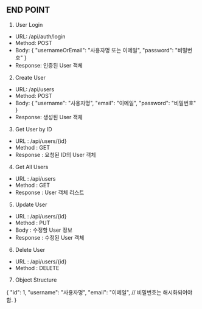 ## END POINT

1. User Login
- URL: /api/auth/login
- Method: POST
- Body:
{
"usernameOrEmail": "사용자명 또는 이메일",
"password": "비밀번호"
}
- Response: 인증된 User 객체

2. Create User
- URL: /api/users
- Method: POST
- Body:
{
"username": "사용자명",
"email": "이메일",
"password": "비밀번호"
}
- Response: 생성된 User 객체

3. Get User by ID
- URL : /api/users/{id}
- Method : GET
- Response : 요청된 ID의 User 객체

4. Get All Users
- URL : /api/users
- Method : GET
- Response : User 객체 리스트

5. Update User
- URL : /api/users/{id}
- Method : PUT
- Body : 수정할 User 정보
- Response : 수정된 User 객체

6. Delete User
- URL : /api/users/{id}
- Method : DELETE

7. Object Structure

{
"id": 1,
"username": "사용자명",
"email": "이메일",
// 비밀번호는 해시화되어야 함.
}